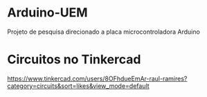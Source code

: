 # Arduino-UEM
Projeto de pesquisa direcionado a placa microcontroladora Arduino

# Circuitos no Tinkercad
https://www.tinkercad.com/users/8OFhdueEmAr-raul-ramires?category=circuits&sort=likes&view_mode=default
